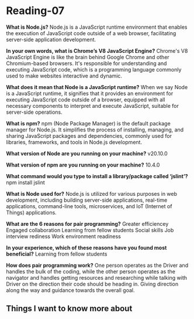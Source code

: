 # Reading-07 #

**What is Node.js?**
Node.js is a JavaScript runtime environment that enables the execution of JavaScript code outside of a web browser, facilitating server-side application development.

**In your own words, what is Chrome’s V8 JavaScript Engine?**
Chrome's V8 JavaScript Engine is like the brain behind Google Chrome and other Chromium-based browsers. It's responsible for understanding and executing JavaScript code, which is a programming language commonly used to make websites interactive and dynamic. 

**What does it mean that Node is a JavaScript runtime?**
When we say Node is a JavaScript runtime, it signifies that it provides an environment for executing JavaScript code outside of a browser, equipped with all necessary components to interpret and execute JavaScript, suitable for server-side operations.

**What is npm?**
npm (Node Package Manager) is the default package manager for Node.js. It simplifies the process of installing, managing, and sharing JavaScript packages and dependencies, commonly used for libraries, frameworks, and tools in Node.js development.

**What version of Node are you running on your machine?**
v20.10.0

**What version of npm are you running on your machine?**
10.4.0

**What command would you type to install a library/package called ‘jslint’?**
npm install jslint


**What is Node used for?**
Node.js is utilized for various purposes in web development, including building server-side applications, real-time applications, command-line tools, microservices, and IoT (Internet of Things) applications.

**What are the 6 reasons for pair programming?**
Greater efficiencey
Engaged collaboration
Learning from fellow students
Social skills
Job interview rediness
Work environment readiness

**In your experience, which of these reasons have you found most beneficial?**
Learning from fellow students

**How does pair programming work?**
One person operates as the Driver and handles the bulk of the coding, while the other person operates as the navigator and handles getting resources and researching while talking with Driver on the direction their code should be heading in. Giving direction along the way and guidance towards the overall goal.

## Things I want to know more about ##